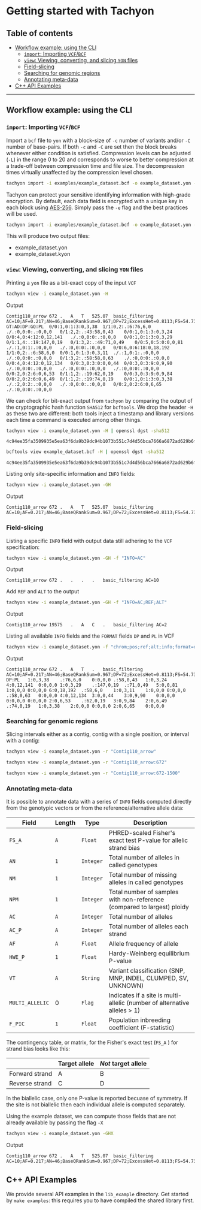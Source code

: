 # Getting started with Tachyon

## Table of contents
- [Workflow example: using the CLI](#workflow-example-using-the-cli)
    - [`import`: Importing `VCF`/`BCF`](#import-importing-vcfbcf)
    - [`view`: Viewing, converting, and slicing `YON` files](#view-viewing-converting-and-slicing-yon-files)
    - [Field-slicing](#field-slicing)
    - [Searching for genomic regions](#searching-for-genomic-regions)
    - [Annotating meta-data](#annotating-meta-data)
- [C++ API Examples](#c-api-examples)

---

## Workflow example: using the CLI
### `import`: Importing `VCF`/`BCF`
Import a `bcf` file to `yon` with a block-size of `-c` number of variants and/or `-C` number of base-pairs. If both `-c` and `-C` are set then the block breaks whenever either condition is satisfied. Compression levels can be adjusted (`-L`) in the range 0 to 20 and corresponds to worse to better compression at a trade-off between compression time and file size. The decompression times virtually unaffected by the compression level chosen.
```bash
tachyon import -i examples/example_dataset.bcf -o example_dataset.yon -c 2000
```

Tachyon can protect your sensitive identifying information with high-grade encryption. By default, each data field is encrypted with a unique key in each block using [AES-256](https://en.wikipedia.org/wiki/Advanced_Encryption_Standard). Simply pass the `-e` flag and the best practices will be used.
```bash
tachyon import -i examples/example_dataset.bcf -o example_dataset.yon -c 2000 -e
```
This will produce two output files:
* example_dataset.yon
* example_dataset.kyon

### `view`: Viewing, converting, and slicing `YON` files
Printing a `yon` file as a bit-exact copy of the input `VCF`
```bash
tachyon view -i example_dataset.yon -H
```
Output
```
Contig110_arrow	672	.	A	T	525.07	basic_filtering	AC=10;AF=0.217;AN=46;BaseQRankSum=0.967;DP=72;ExcessHet=0.8113;FS=54.73;InbreedingCoeff=-0.0525;MLEAC=11;MLEAF=0.239;MQ=31.05;MQRankSum=1.38;QD=18.11;ReadPosRankSum=-0.431;SOR=5.889	GT:AD:DP:GQ:PL	0/0:1,0:1:3:0,3,38	1/1:0,2:.:6:76,6,0	./.:0,0:0:.:0,0,0	0/1:2,2:.:43:58,0,43	0/0:1,0:1:3:0,3,24	0/0:4,0:4:12:0,12,141	./.:0,0:0:.:0,0,0	0/0:1,0:1:3:0,3,29	0/1:1,4:.:19:147,0,19	0/1:3,2:.:49:71,0,49	0/0:5,0:5:0:0,0,81	./.:1,0:1:.:0,0,0	./.:0,0:0:.:0,0,0	0/0:6,0:6:18:0,18,192	1/1:0,2:.:6:58,6,0	0/0:1,0:1:3:0,3,11	./.:1,0:1:.:0,0,0	./.:0,0:0:.:0,0,0	0/1:3,2:.:58:58,0,63	./.:0,0:0:.:0,0,0	0/0:4,0:4:12:0,12,134	0/0:3,0:3:0:0,0,44	0/0:3,0:3:9:0,9,90	./.:0,0:0:.:0,0,0	./.:0,0:0:.:0,0,0	./.:0,0:0:.:0,0,0	0/0:2,0:2:6:0,6,53	0/1:1,2:.:19:62,0,19	0/0:3,0:3:9:0,9,84	0/0:2,0:2:6:0,6,49	0/1:1,2:.:19:74,0,19	0/0:1,0:1:3:0,3,38	./.:2,0:2:.:0,0,0	./.:0,0:0:.:0,0,0	0/0:2,0:2:6:0,6,65	./.:0,0:0:.:0,0,0
```
We can check for bit-exact output from `tachyon` by comparing the output of the cryptographic hash function `SHA512` for `bcftools`. We drop the header `-H` as these two are different: both tools inject a timestamp and library versions each time a command is executed among other things.
```bash
tachyon view -i example_dataset.yon -H | openssl dgst -sha512
```
```
4c94ee35fa3509935e5ea63f6da9b39dc94b1073b551c7d4d56bca7666a6872ad629b6f91f43a8dc45b306c0b0bbb2f414fb811ed45c7e6434c3570b2e448c68
```
```bash
bcftools view example_dataset.bcf -H | openssl dgst -sha512
```
```
4c94ee35fa3509935e5ea63f6da9b39dc94b1073b551c7d4d56bca7666a6872ad629b6f91f43a8dc45b306c0b0bbb2f414fb811ed45c7e6434c3570b2e448c68
```

Listing only site-specific information and `INFO` fields:
```bash
tachyon view -i example_dataset.yon -GH
```
Output
```
Contig110_arrow	672	.	A	T	525.07	basic_filtering	AC=10;AF=0.217;AN=46;BaseQRankSum=0.967;DP=72;ExcessHet=0.8113;FS=54.73;InbreedingCoeff=-0.0525;MLEAC=11;MLEAF=0.239;MQ=31.05;MQRankSum=1.38;QD=18.11;ReadPosRankSum=-0.431;SOR=5.889
```

### Field-slicing
Listing a specific `INFO` field with output data still adhering to the `VCF` specification:
```bash
tachyon view -i example_dataset.yon -GH -f "INFO=AC"
```
Output
```
Contig110_arrow	672	.	.	.	.	basic_filtering	AC=10
```

Add `REF` and `ALT` to the output
```bash
tachyon view -i example_dataset.yon -GH -f "INFO=AC;REF;ALT"
```
Output
```
Contig110_arrow	19575	.	A	C	.	basic_filtering	AC=2
```

Listing all available `INFO` fields and the `FORMAT` fields `DP` and `PL` in VCF 
```bash
tachyon view -i example_dataset.yon -f "chrom;pos;ref;alt;info;format=dp,pl" -H -O vcf
```
Output
```
Contig110_arrow	672	.	A	T	.	basic_filtering	AC=10;AF=0.217;AN=46;BaseQRankSum=0.967;DP=72;ExcessHet=0.8113;FS=54.73;InbreedingCoeff=-0.0525;MLEAC=11;MLEAF=0.239;MQ=31.05;MQRankSum=1.38;QD=18.11;ReadPosRankSum=-0.431;SOR=5.889	DP:PL	1:0,3,38	.:76,6,0	0:0,0,0	.:58,0,43	1:0,3,24	4:0,12,141	0:0,0,0	1:0,3,29	.:147,0,19	.:71,0,49	5:0,0,81	1:0,0,0	0:0,0,0	6:0,18,192	.:58,6,0	1:0,3,11	1:0,0,0	0:0,0,0	.:58,0,63	0:0,0,0	4:0,12,134	3:0,0,44	3:0,9,90	0:0,0,0	0:0,0,0	0:0,0,0	2:0,6,53	.:62,0,19	3:0,9,84	2:0,6,49	.:74,0,19	1:0,3,38	2:0,0,0	0:0,0,0	2:0,6,65	0:0,0,0
```

### Searching for genomic regions
Slicing intervals either as a contig, contig with a single position, or interval with a contig:
```bash
tachyon view -i example_dataset.yon -r "Contig110_arrow"
```
```bash
tachyon view -i example_dataset.yon -r "Contig110_arrow:672"
```
```bash
tachyon view -i example_dataset.yon -r "Contig110_arrow:672-1500"
```

### Annotating meta-data
It is possible to annotate data with a series of `INFO` fields computed directly from the genotypic vectors or from the reference/alternative allele data:

| Field           | Length | Type    | Description                                 |
|-----------------|--------|---------|---------------------------------------------|
| `FS_A`          | `A`      | `Float`   | PHRED-scaled Fisher's exact test P-value for allelic strand bias |
| `AN`            | `1`      | `Integer` | Total number of alleles in called genotypes |
| `NM`            | `1`      | `Integer` | Total number of missing alleles in called genotypes |
| `NPM`           | `1`      | `Integer` | Total number of samples with non-reference (compared to largest) ploidy |
| `AC`            | `A`      | `Integer` | Total number of alleles |
| `AC_P`          | `A`      | `Integer` | Total number of alleles each strand |
| `AF`            | `A`      | `Float`   | Allele frequency of allele |
| `HWE_P`         | `1`      | `Float`   | Hardy-Weinberg equilibrium P-value |
| `VT`            | `A`      | `String`  | Variant classification (SNP, MNP, INDEL, CLUMPED, SV, UNKNOWN) |
| `MULTI_ALLELIC` | 0        | `Flag`    | Indicates if a site is multi-allelic (number of alternative alleles > 1) |
| `F_PIC`         | `1`      | `Float`   | Population inbreeding coefficient (F-statistic) |

The contingency table, or matrix, for the Fisher's exact test (`FS_A` ) for strand bias looks like this:

|                | Target allele | *Not* target allele |
|----------------|---------------|-------------------|
| Forward strand | A             | B                 |
| Reverse strand | C             | D                 |

In the biallelic case, only one P-value is reported becuase of symmetry. If the site is not biallelic then each individual allele is computed separately. 

Using the example dataset, we can compute those fields that are not already available by passing the flag `-X`

```bash
tachyon view -i example_dataset.yon -GHX
```
Output
```
Contig110_arrow	672	.	A	T	525.07	basic_filtering	AC=10;AF=0.217;AN=46;BaseQRankSum=0.967;DP=72;ExcessHet=0.8113;FS=54.73;InbreedingCoeff=-0.0525;MLEAC=11;MLEAF=0.239;MQ=31.05;MQRankSum=1.38;QD=18.11;ReadPosRankSum=-0.431;SOR=5.889;FS_A=11.5091,0;NM=26;AC_FWD=21,2;AC_REV=15,8;HWE_P=0.25072;VT=SNP
```

## C++ API Examples
We provide several API examples in the `lib_example` directory. Get started by `make examples`: this requires you to have compiled the shared library first.
